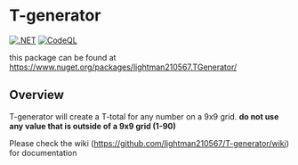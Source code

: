 # T-generator

[![.NET](https://github.com/lightman210567/T-generator/actions/workflows/dotnet.yml/badge.svg?branch=master)](https://github.com/lightman210567/T-generator/actions/workflows/dotnet.yml)
[![CodeQL](https://github.com/lightman210567/T-generator/actions/workflows/codeql-analysis.yml/badge.svg)](https://github.com/lightman210567/T-generator/actions/workflows/codeql-analysis.yml)

this package can be found at https://www.nuget.org/packages/lightman210567.TGenerator/

## Overview

T-generator will create a T-total for any number on a 9x9 grid.
**do not use any value that is outside of a 9x9 grid (1-90)**

Please check the wiki (https://github.com/lightman210567/T-generator/wiki) for documentation
